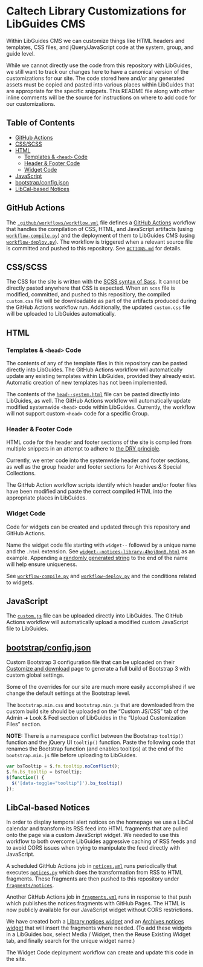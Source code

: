 # Caltech Library Customizations for LibGuides CMS

Within LibGuides CMS we can customize things like HTML headers and templates, CSS files, and jQuery/JavaScript code at the system, group, and guide level.

While we cannot directly use the code from this repository with LibGuides, we still want to track our changes here to have a canonical version of the customizations for our site. The code stored here and/or any generated assets must be copied and pasted into various places within LibGuides that are appropriate for the specific snippets. This README file along with other inline comments will be the source for instructions on where to add code for our customizations.

## Table of Contents

- [GitHub Actions](#github-actions)
- [CSS/SCSS](#cssscss)
- [HTML](#html)
  - [Templates & `<head>` Code](#templates--head-code)
  - [Header & Footer Code](#header--footer-code)
  - [Widget Code](#widget-code)
- [JavaScript](#javascript)
- [bootstrap/config.json](#bootstrapconfigjson)
- [LibCal-based Notices](#libcal-based-notices)

## GitHub Actions

The [`.github/workflows/workflow.yml`](https://github.com/caltechlibrary/libguine/blob/main/.github/workflows/workflow.yml) file defines a [GitHub Actions](https://docs.github.com/en/actions/quickstart) workflow that handles the compilation of CSS, HTML, and JavaScript artifacts (using [`workflow-compile.py`](https://github.com/caltechlibrary/libguine/blob/main/workflow-compile.py)) and the deployment of them to LibGuides CMS (using [`workflow-deploy.py`](https://github.com/caltechlibrary/libguine/blob/main/workflow-deploy.py)). The workflow is triggered when a relevant source file is committed and pushed to this repository. See [`ACTIONS.md`](https://github.com/caltechlibrary/libguine/blob/main/ACTIONS.md) for details.

## CSS/SCSS

The CSS for the site is written with the [SCSS syntax of Sass](https://sass-lang.com/documentation/syntax#scss). It cannot be directly pasted anywhere that CSS is expected. When an `scss` file is modified, committed, and pushed to this repositiory, the compiled `custom.css` file will be downloadable as part of the artifacts produced during the GitHub Actions workflow run. Additionally, the updated `custom.css` file will be uploaded to LibGuides automatically.

## HTML

### Templates & `<head>` Code

The contents of any of the template files in this repository can be pasted directly into LibGuides. The GitHub Actions workflow will automatically update any existing templates within LibGuides, provided they already exist. Automatic creation of new templates has not been implemented.

The contents of the [`head--system.html`](https://github.com/caltechlibrary/libguine/blob/main/head--system.html) file can be pasted directly into LibGuides, as well. The GitHub Actions workflow will automatically update modified systemwide `<head>` code within LibGuides. Currently, the workflow will not support custom `<head>` code for a specific Group.

### Header & Footer Code

HTML code for the header and footer sections of the site is compiled from multiple snippets in an attempt to adhere to [the DRY principle](https://en.wikipedia.org/wiki/Don't_repeat_yourself).

Currently, we enter code into the systemwide header and footer sections, as well as the group header and footer sections for Archives & Special Collections.

The GitHub Action workflow scripts identify which header and/or footer files have been modified and paste the correct compiled HTML into the appropriate places in LibGuides.

### Widget Code

Code for widgets can be created and updated through this repository and GitHub Actions.

Name the widget code file starting with `widget--` followed by a unique name and the `.html` extension. See [`widget--notices-library-4hoj8pnB.html`](https://github.com/caltechlibrary/libguine/blob/main/widget--notices-library-4hoj8pnB.html) as an example. Appending a [randomly generated string](https://www.random.org/strings/?num=1&len=8&digits=on&upperalpha=on&loweralpha=on&unique=on&format=html&rnd=new) to the end of the name will help ensure uniqueness.

See [`workflow-compile.py`](https://github.com/caltechlibrary/libguine/blob/main/workflow-compile.py) and [`workflow-deploy.py`](https://github.com/caltechlibrary/libguine/blob/main/workflow-deploy.py) and the conditions related to widgets.

## JavaScript

The [`custom.js`](https://github.com/caltechlibrary/libguine/blob/main/custom.js) file can be uploaded directly into LibGuides. The GitHub Actions workflow will automatically upload a modified custom JavaScript file to LibGuides.

## [bootstrap/config.json](https://github.com/caltechlibrary/libguine/blob/main/bootstrap/config.json)

Custom Bootstrap 3 configuration file that can be uploaded on their [Customize and download](https://getbootstrap.com/docs/3.4/customize/) page to generate a full build of Bootstrap 3 with custom global settings.

Some of the overrides for our site are much more easily accomplished if we change the default settings at the Bootstrap level.

The `bootstrap.min.css` and `bootstrap.min.js` that are downloaded from the custom build site should be uploaded on the “Custom JS/CSS” tab of the Admin ➜ Look & Feel section of LibGuides in the “Upload Customization Files” section.

**NOTE:** There is a namespace conflict between the Bootstrap `tooltip()` function and the jQuery UI `tooltip()` function. Paste the following code that renames the Bootstrap function (and enables tooltips) at the end of the `bootstrap.min.js` file before uploading to LibGuides.

```javascript
var bsTooltip = $.fn.tooltip.noConflict();
$.fn.bs_tooltip = bsTooltip;
$(function() {
  $('[data-toggle="tooltip"]').bs_tooltip()
});
```

## LibCal-based Notices

In order to display temporal alert notices on the homepage we use a LibCal calendar and transform its RSS feed into HTML fragments that are pulled onto the page via a custom JavaScript widget. We needed to use this workflow to both overcome LibGuides aggressive caching of RSS feeds and to avoid CORS issues when trying to manipulate the feed directly with JavaScript.

A scheduled GitHub Actions job in [`notices.yml`](https://github.com/caltechlibrary/libguine/blob/main/.github/workflows/notices.yml) runs periodically that executes [`notices.py`](https://github.com/caltechlibrary/libguine/blob/main/.github/workflows/notices.py) which does the transformation from RSS to HTML fragments. These fragments are then pushed to this repository under [`fragments/notices`](https://github.com/caltechlibrary/libguine/tree/main/fragments/notices).

Another GitHub Actions job in [`fragments.yml`](https://github.com/caltechlibrary/libguine/blob/main/.github/workflows/fragments.yml) runs in response to that push which publishes the notices fragments with GitHub Pages. The HTML is now publicly available for our JavaScript widget without CORS restrictions.

We have created both a [Library notices widget](https://github.com/caltechlibrary/libguine/blob/main/widget--notices-library-4hoj8pnB.html) and an [Archives notices widget](https://github.com/caltechlibrary/libguine/blob/main/widget--notices-archives-YwAWE98Z.html) that will insert the fragments where needed. (To add these widgets in a LibGuides box, select Media / Widget, then the Reuse Existing Widget tab, and finally search for the unique widget name.)

The Widget Code deployment workflow can create and update this code in the site.
